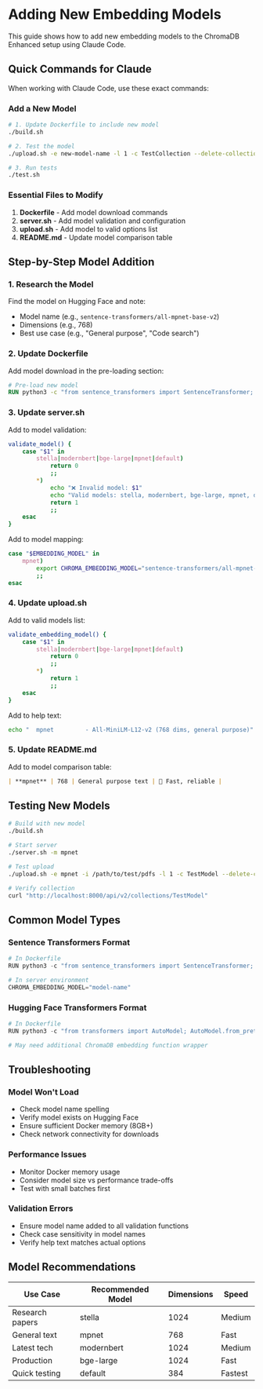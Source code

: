 # Adding New Embedding Models

This guide shows how to add new embedding models to the ChromaDB Enhanced setup using Claude Code.

## Quick Commands for Claude

When working with Claude Code, use these exact commands:

### Add a New Model
```bash
# 1. Update Dockerfile to include new model
./build.sh

# 2. Test the model
./upload.sh -e new-model-name -l 1 -c TestCollection --delete-collection

# 3. Run tests
./test.sh
```

### Essential Files to Modify

1. **Dockerfile** - Add model download commands
2. **server.sh** - Add model validation and configuration
3. **upload.sh** - Add model to valid options list
4. **README.md** - Update model comparison table

## Step-by-Step Model Addition

### 1. Research the Model

Find the model on Hugging Face and note:
- Model name (e.g., `sentence-transformers/all-mpnet-base-v2`)
- Dimensions (e.g., 768)
- Best use case (e.g., "General purpose", "Code search")

### 2. Update Dockerfile

Add model download in the pre-loading section:
```dockerfile
# Pre-load new model
RUN python3 -c "from sentence_transformers import SentenceTransformer; SentenceTransformer('sentence-transformers/all-mpnet-base-v2')"
```

### 3. Update server.sh

Add to model validation:
```bash
validate_model() {
    case "$1" in
        stella|modernbert|bge-large|mpnet|default)
            return 0
            ;;
        *)
            echo "❌ Invalid model: $1"
            echo "Valid models: stella, modernbert, bge-large, mpnet, default"
            return 1
            ;;
    esac
}
```

Add to model mapping:
```bash
case "$EMBEDDING_MODEL" in
    mpnet)
        export CHROMA_EMBEDDING_MODEL="sentence-transformers/all-mpnet-base-v2"
        ;;
esac
```

### 4. Update upload.sh

Add to valid models list:
```bash
validate_embedding_model() {
    case "$1" in
        stella|modernbert|bge-large|mpnet|default)
            return 0
            ;;
        *)
            return 1
            ;;
    esac
}
```

Add to help text:
```bash
echo "  mpnet         - All-MiniLM-L12-v2 (768 dims, general purpose)"
```

### 5. Update README.md

Add to model comparison table:
```markdown
| **mpnet** | 768 | General purpose text | 🚀 Fast, reliable |
```

## Testing New Models

```bash
# Build with new model
./build.sh

# Start server
./server.sh -m mpnet

# Test upload
./upload.sh -e mpnet -i /path/to/test/pdfs -l 1 -c TestModel --delete-collection

# Verify collection
curl "http://localhost:8000/api/v2/collections/TestModel"
```

## Common Model Types

### Sentence Transformers Format
```python
# In Dockerfile
RUN python3 -c "from sentence_transformers import SentenceTransformer; SentenceTransformer('model-name')"

# In server environment
CHROMA_EMBEDDING_MODEL="model-name"
```

### Hugging Face Transformers Format
```python
# In Dockerfile
RUN python3 -c "from transformers import AutoModel; AutoModel.from_pretrained('model-name')"

# May need additional ChromaDB embedding function wrapper
```

## Troubleshooting

### Model Won't Load
- Check model name spelling
- Verify model exists on Hugging Face
- Ensure sufficient Docker memory (8GB+)
- Check network connectivity for downloads

### Performance Issues
- Monitor Docker memory usage
- Consider model size vs performance trade-offs
- Test with small batches first

### Validation Errors
- Ensure model name added to all validation functions
- Check case sensitivity in model names
- Verify help text matches actual options

## Model Recommendations

| Use Case | Recommended Model | Dimensions | Speed |
|----------|------------------|------------|--------|
| Research papers | stella | 1024 | Medium |
| General text | mpnet | 768 | Fast |
| Latest tech | modernbert | 1024 | Medium |
| Production | bge-large | 1024 | Fast |
| Quick testing | default | 384 | Fastest |
